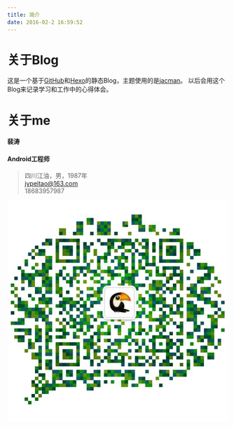 ```yaml
---
title: 简介
date: 2016-02-2 16:59:52
---
```

# 关于Blog
这是一个基于[GitHub](https://github.com/)和[Hexo](https://hexo.io)的静态Blog，主题使用的是[jacman](https://github.com/wuchong/jacman)。
以后会用这个Blog来记录学习和工作中的心得体会。

# 关于me
#### 裴涛
#### Android工程师
> 四川江油，男，1987年  
> [jypeitao@163.com](jypeitao@163.com)  
> 18683957987

![扫一扫添加微信](/imgs/about_me_wx.png)
